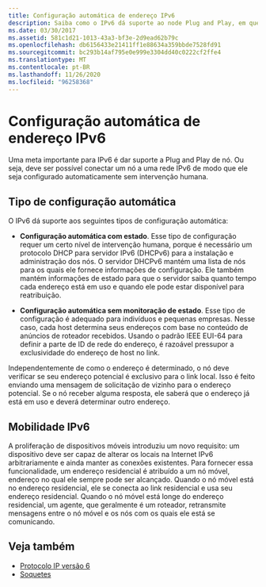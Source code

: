 ```yaml
---
title: Configuração automática de endereço IPv6
description: Saiba como o IPv6 dá suporte ao node Plug and Play, em que um nó ingressa em uma rede IPv6 e está configurado sem intervenção humana.
ms.date: 03/30/2017
ms.assetid: 581c1d21-1013-43a3-bf3e-2d9ead62b79c
ms.openlocfilehash: db6156433e21411ff1e88634a359bbde7528fd91
ms.sourcegitcommit: bc293b14af795e0e999e3304dd40c0222cf2ffe4
ms.translationtype: MT
ms.contentlocale: pt-BR
ms.lasthandoff: 11/26/2020
ms.locfileid: "96258368"
---
```

# <a name="ipv6-auto-configuration"></a>Configuração automática de endereço IPv6

Uma meta importante para IPv6 é dar suporte a Plug and Play de nó. Ou seja, deve ser possível conectar um nó a uma rede IPv6 de modo que ele seja configurado automaticamente sem intervenção humana.  
  
## <a name="type-of-auto-configuration"></a>Tipo de configuração automática  

 O IPv6 dá suporte aos seguintes tipos de configuração automática:  
  
- **Configuração automática com estado**. Esse tipo de configuração requer um certo nível de intervenção humana, porque é necessário um protocolo DHCP para servidor IPv6 (DHCPv6) para a instalação e administração dos nós. O servidor DHCPv6 mantém uma lista de nós para os quais ele fornece informações de configuração. Ele também mantém informações de estado para que o servidor saiba quanto tempo cada endereço está em uso e quando ele pode estar disponível para reatribuição.  
  
- **Configuração automática sem monitoração de estado**. Esse tipo de configuração é adequado para indivíduos e pequenas empresas. Nesse caso, cada host determina seus endereços com base no conteúdo de anúncios de roteador recebidos. Usando o padrão IEEE EUI-64 para definir a parte de ID de rede do endereço, é razoável pressupor a exclusividade do endereço de host no link.  
  
 Independentemente de como o endereço é determinado, o nó deve verificar se seu endereço potencial é exclusivo para o link local. Isso é feito enviando uma mensagem de solicitação de vizinho para o endereço potencial. Se o nó receber alguma resposta, ele saberá que o endereço já está em uso e deverá determinar outro endereço.  
  
## <a name="ipv6-mobility"></a>Mobilidade IPv6  

 A proliferação de dispositivos móveis introduziu um novo requisito: um dispositivo deve ser capaz de alterar os locais na Internet IPv6 arbitrariamente e ainda manter as conexões existentes. Para fornecer essa funcionalidade, um endereço residencial é atribuído a um nó móvel, endereço no qual ele sempre pode ser alcançado. Quando o nó móvel está no endereço residencial, ele se conecta ao link residencial e usa seu endereço residencial. Quando o nó móvel está longe do endereço residencial, um agente, que geralmente é um roteador, retransmite mensagens entre o nó móvel e os nós com os quais ele está se comunicando.  
  
## <a name="see-also"></a>Veja também

- [Protocolo IP versão 6](internet-protocol-version-6.md)
- [Soquetes](sockets.md)
